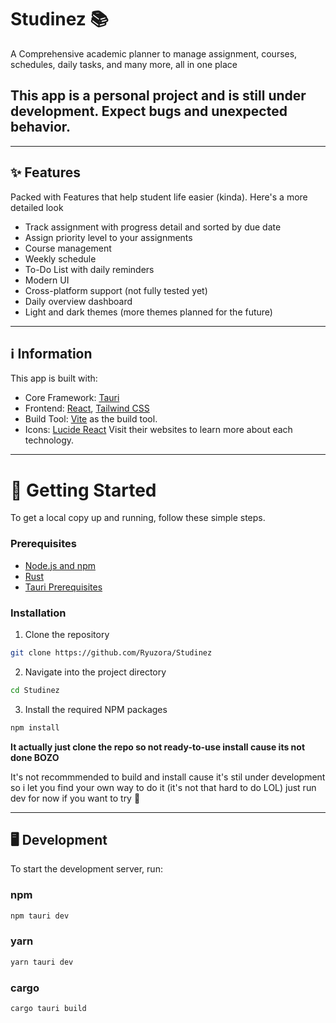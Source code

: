 # Studinez 📚

A Comprehensive academic planner to manage assignment, courses, schedules, daily tasks, and many more, all in one place

## **This app is a personal project and is still under development. Expect bugs and unexpected behavior.**

---

## ✨ Features

Packed with Features that help student life easier (kinda). Here's a more detailed look
- Track assignment with progress detail and sorted by due date
- Assign priority level to your assignments
- Course management
- Weekly schedule
- To-Do List with daily reminders
- Modern UI
- Cross-platform support (not fully tested yet)
- Daily overview dashboard
- Light and dark themes (more themes planned for the future)

---

## ℹ️ Information

This app is built with:
* Core Framework: [Tauri](https://v2.tauri.app/)
* Frontend: [React](https://react.dev/), [Tailwind CSS](https://tailwindcss.com/)
* Build Tool: [Vite](https://vite.dev/) as the build tool.  
* Icons: [Lucide React](https://lucide.dev/)
Visit their websites to learn more about each technology.

---

# 🚀 Getting Started
To get a local copy up and running, follow these simple steps.

### Prerequisites
* [Node.js and npm](https://nodejs.org/en)
* [Rust](https://www.rust-lang.org/)
* [Tauri Prerequisites](https://v2.tauri.app/start/prerequisites/)

### Installation

1. Clone the repository
```sh
git clone https://github.com/Ryuzora/Studinez
```
2. Navigate into the project directory
```sh
cd Studinez
```
3. Install the required NPM packages
```sh
npm install
```
**It actually just clone the repo so not ready-to-use install cause its not done BOZO**

It's not recommmended to build and install cause it's stil under development
so i let you find your own way to do it (it's not that hard to do LOL)
just run dev for now if you want to try 🥀

---

## 🖥️ Development

To start the development server, run:

### npm
```sh
npm tauri dev
```
### yarn
```sh
yarn tauri dev
```
### cargo
```sh
cargo tauri build
```
